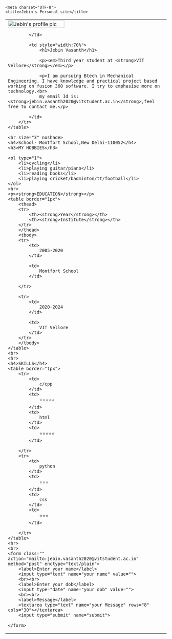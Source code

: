 <!DOCTYPE html>
<html>
<head>

    <meta charset="UTF-8">
    <title>Jebin's Personal site</title>

</head>

<body>
    <table cellspacing="14">
        <tr>
            <td style="width:30%">
                <img src="https://media-exp1.licdn.com/dms/image/C4E03AQHZN5rtYA3qQQ/profile-displayphoto-shrink_800_800/0/1647866344010?e=1659571200&v=beta&t=byjaIFcBVeP02BPz1lIYn3CH7edVRJSkYcifOJmSfp8" width=60% height=20% alt="Jebin's profile pic">

            </td>
        
            <td style="width:70%">
                <h1>Jebin Vasanth</h1>
    
                <p><em>Third year student at <strong>VIT Vellore</strong></em></p>

                <p>I am pursuing Btech in Mechanical Engineering. I have knowledge and practical project based working on fusion 360 software. I try to emphasise more on technology.<br>
                my email Id is: <strong>jebin.vasanth2020@vitstudent.ac.in</strong>,feel free to contact me.</p>

            </td>
        </tr>
    </table>
    
    <hr size="3" noshade>
    <h4>School- Montfort School,New Delhi-110052</h4>
    <h3>MY HOBBIES</h3>

    <ol type="1">
        <li>cycling</li>
        <li>playing guitar/piano</li>
        <li>reading books</li>
        <li>playing cricket/badminton/tt/football</li>
    </ol>
    <hr>
    <p><strong>EDUCATION</strong></p>
    <table border="1px">
        <thead>
        <tr>
            <th><strong>Year</strong></th>
            <th><strong>Institute</strong></th>
        </tr>
        </thead>
        <tbody>
        <tr>
            <td>
                2005-2020
            </td>

            <td> 
                Montfort School
            </td>

        </tr>

        <tr>
            <td>
                2020-2024
            </td>

            <td>
                VIT Vellore
            </td>
        </tr>
        </tbody>
    </table>
    <br>
    <hr>
    <h4>SKILLS</h4>
    <table border="1px">
        <tr>
            <td>
                c/cpp
            </td>
            <td>
                ⭐⭐⭐⭐⭐
            </td>
            <td>
                html
            </td>
            <td>
                ⭐⭐⭐⭐⭐
            </td>

        </tr>
        <tr>
            <td>
                python
            </td>
            <td>
                ⭐⭐⭐
            </td>
            <td>
                css
            </td>
            <td>
                ⭐⭐⭐
            </td>

        </tr>
    </table>
    <hr>
    <br>
    <form class="" action="mailto:jebin.vasanth2020@vitstudent.ac.in" method="post" enctype="text/plain">
        <label>Enter your name</label>
        <input type="text" name="your name" value="">
        <br><br>
        <label>Enter your dob</label>
        <input type="date" name="your dob" value="">
        <br><br>
        <label>Message</label>
        <textarea type="text" name="your Message" rows="8" cols="30"></textarea>
        <input type="submit" name="submit">

    </form>

</body>
</html>
